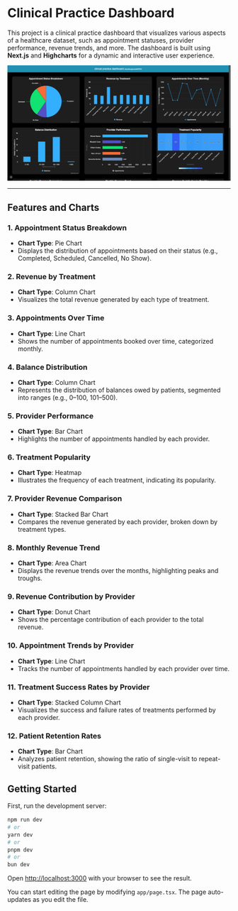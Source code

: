 # Clinical Practice Dashboard

This project is a clinical practice dashboard that visualizes various aspects of a healthcare dataset, such as appointment statuses, provider performance, revenue trends, and more. The dashboard is built using **Next.js** and **Highcharts** for a dynamic and interactive user experience.

![Clinical Practice Dashboard](./public/image.png)

---

## Features and Charts

### 1. **Appointment Status Breakdown**
   - **Chart Type**: Pie Chart
   - Displays the distribution of appointments based on their status (e.g., Completed, Scheduled, Cancelled, No Show).

### 2. **Revenue by Treatment**
   - **Chart Type**: Column Chart
   - Visualizes the total revenue generated by each type of treatment.

### 3. **Appointments Over Time**
   - **Chart Type**: Line Chart
   - Shows the number of appointments booked over time, categorized monthly.

### 4. **Balance Distribution**
   - **Chart Type**: Column Chart
   - Represents the distribution of balances owed by patients, segmented into ranges (e.g., $0–$100, $101–$500).

### 5. **Provider Performance**
   - **Chart Type**: Bar Chart
   - Highlights the number of appointments handled by each provider.

### 6. **Treatment Popularity**
   - **Chart Type**: Heatmap
   - Illustrates the frequency of each treatment, indicating its popularity.

### 7. **Provider Revenue Comparison**
   - **Chart Type**: Stacked Bar Chart
   - Compares the revenue generated by each provider, broken down by treatment types.

### 8. **Monthly Revenue Trend**
   - **Chart Type**: Area Chart
   - Displays the revenue trends over the months, highlighting peaks and troughs.

### 9. **Revenue Contribution by Provider**
   - **Chart Type**: Donut Chart
   - Shows the percentage contribution of each provider to the total revenue.

### 10. **Appointment Trends by Provider**
   - **Chart Type**: Line Chart
   - Tracks the number of appointments handled by each provider over time.

### 11. **Treatment Success Rates by Provider**
   - **Chart Type**: Stacked Column Chart
   - Visualizes the success and failure rates of treatments performed by each provider.

### 12. **Patient Retention Rates**
   - **Chart Type**: Bar Chart
   - Analyzes patient retention, showing the ratio of single-visit to repeat-visit patients.



## Getting Started

First, run the development server:

```bash
npm run dev
# or
yarn dev
# or
pnpm dev
# or
bun dev
```

Open [http://localhost:3000](http://localhost:3000) with your browser to see the result.

You can start editing the page by modifying `app/page.tsx`. The page auto-updates as you edit the file.